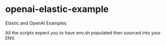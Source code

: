 # openai-elastic-example
 Elastic and OpenAI Examples

All the scripts expect you to have env.sh populated then sourced into your ENV.
